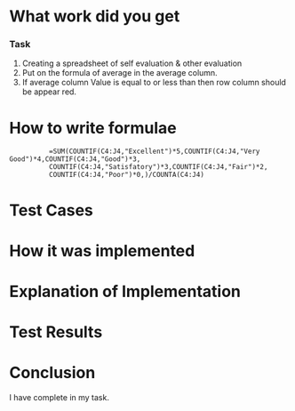 # What work did you get
### Task 
 1. Creating a spreadsheet of self evaluation & other evaluation  
 2. Put on the formula of average in the average column. 
 3. If average column Value is equal to or less than then row column should be appear red.

# How to write formulae
              =SUM(COUNTIF(C4:J4,"Excellent")*5,COUNTIF(C4:J4,"Very Good")*4,COUNTIF(C4:J4,"Good")*3,
              COUNTIF(C4:J4,"Satisfatory")*3,COUNTIF(C4:J4,"Fair")*2,
              COUNTIF(C4:J4,"Poor")*0,)/COUNTA(C4:J4)
# Test Cases 


# How it was implemented


# Explanation of Implementation
             

# Test Results


# Conclusion

I have complete in my task.

